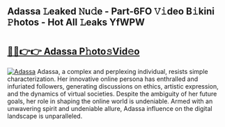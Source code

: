 ## Adassa 𝙻eaked 𝙽u𝚍e - Part-6FO 𝚅𝚒deo B𝚒kini 𝙿hotos - Hot All 𝙻eaks YfWPW

# <h2><a href="http://ld4nq4.urlbe.top/?page=Adassa">🔗🔗👉👉 Adassa P𝚑oto𝚜Vid𝚎o</a></h2>

[![Adassa](https://i.imgur.com/eBuTRDB.gif)](http://ld4nq4.urlbe.top/?page=Adassa)
Adassa, a complex and perplexing individual, resists simple characterization. Her innovative online persona has enthralled and infuriated followers, generating discussions on ethics, artistic expression, and the dynamics of virtual societies. Despite the ambiguity of her future goals, her role in shaping the online world is undeniable. Armed with an unwavering spirit and undeniable allure, Adassa influence on the digital landscape is unparalleled.
